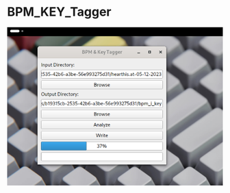 # BPM_KEY_Tagger




<img width="964" alt="diseqc" src="https://github.com/stpf99/BPM_KEY_Tagger/blob/381e4be6d9f01d23606af8f24a797f66e267c689/BPM_KEY_tagger.png">
